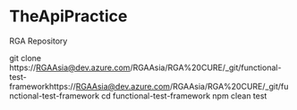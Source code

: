 # TheApiPractice
RGA Repository

git clone https://RGAAsia@dev.azure.com/RGAAsia/RGA%20CURE/_git/functional-test-frameworkhttps://RGAAsia@dev.azure.com/RGAAsia/RGA%20CURE/_git/functional-test-framework
cd functional-test-framework
npm clean test
